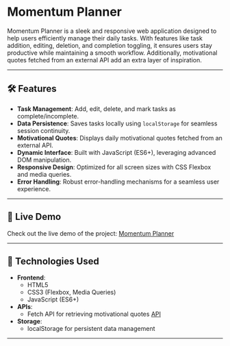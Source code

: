 # Momentum Planner

Momentum Planner is a sleek and responsive web application designed to help users efficiently manage their daily tasks. With features like task addition, editing, deletion, and completion toggling, it ensures users stay productive while maintaining a smooth workflow. Additionally, motivational quotes fetched from an external API add an extra layer of inspiration.

---

## 🛠️ Features

- **Task Management**: Add, edit, delete, and mark tasks as complete/incomplete.
- **Data Persistence**: Saves tasks locally using `localStorage` for seamless session continuity.
- **Motivational Quotes**: Displays daily motivational quotes fetched from an external API.
- **Dynamic Interface**: Built with JavaScript (ES6+), leveraging advanced DOM manipulation.
- **Responsive Design**: Optimized for all screen sizes with CSS Flexbox and media queries.
- **Error Handling**: Robust error-handling mechanisms for a seamless user experience.

---

## 🚀 Live Demo

Check out the live demo of the project: [Momentum Planner](https://dhruv-raval-official.github.io/momentum-planner)

---

## 🔧 Technologies Used

- **Frontend**:
  - HTML5
  - CSS3 (Flexbox, Media Queries)
  - JavaScript (ES6+)
- **APIs**:
  - Fetch API for retrieving motivational quotes [API](https://quotes15.p.rapidapi.com)
- **Storage**:
  - localStorage for persistent data management

---
